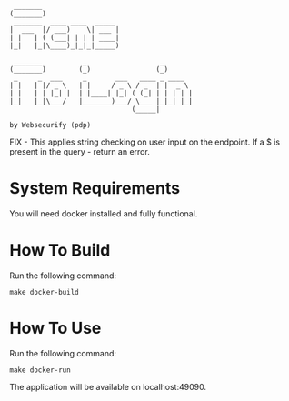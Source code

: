 	
	 _______                                     
	(_______)                                    
	 _______  ____ ____  _____                   
	|  ___  |/ ___)    \| ___ |                  
	| |   | ( (___| | | | ____|                  
	|_|   |_|\____)_|_|_|_____)                  
                                             
	 _______          _                  _       
	(_______)        (_)                (_)      
	 _     _  ___     _       ___   ____ _ ____  
	| |   | |/ _ \   | |     / _ \ / _  | |  _ \ 
	| |   | | |_| |  | |____| |_| ( (_| | | | | |
	|_|   |_|\___/   |_______)___/ \___ |_|_| |_|
	                              (_____|        
	
	by Websecurify (pdp)
	
FIX - This applies string checking on user input on the endpoint.
If a $ is present in the query - return an error.

# System Requirements

You will need docker installed and fully functional.

# How To Build

Run the following command:

	make docker-build

# How To Use

Run the following command:

	make docker-run

The application will be available on localhost:49090.
